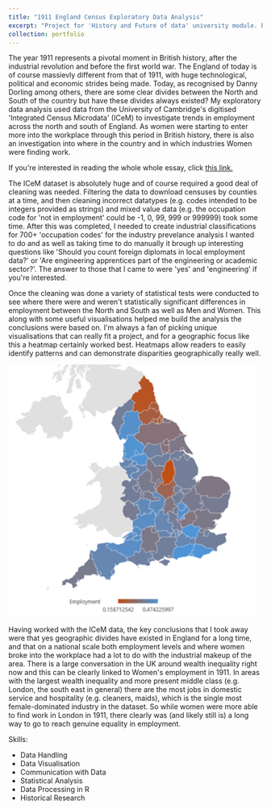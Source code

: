 ```yaml
---
title: "1911 England Census Exploratory Data Analysis"
excerpt: "Project for 'History and Future of data' university module. Processing and analysing data from the a digitised version of the 1911 census in England. The key focuses were on employment, particularly employment by sector and where in the country women were breaking into the workplace.<br/><img src='/images/1911_eda.png' height='300'>"
collection: portfolio
---
```


The year 1911 represents a pivotal moment in British history, after the industrial revolution and before the first world war. The England of today is of course massievly different from that of 1911, with huge technological, political and economic strides being made. Today, as recognised by Danny Dorling among others, there are some clear divides between the North and South of the country but have these divides always existed? My exploratory data analysis used data from the University of Cambridge's digitised 'Integrated Census Microdata' (ICeM) to investigate trends in employment across the north and south of England. As women were starting to enter more into the workplace through this period in British history, there is also an investigation into where in the country and in which industries Women were finding work.

If you're interested in reading the whole whole essay, click [this link.](https://docs.google.com/document/d/1h6D6l84FYkil7fFmA_ZrvJi1nJrXDpI-4efFus1zTlE/edit?usp=sharing)

The ICeM dataset is absolutely huge and of course required a good deal of cleaning was needed. Filtering the data to download censuses by counties at a time, and then cleaning incorrect datatypes (e.g. codes intended to be integers provided as strings) and mixed value data (e.g. the occupation code for 'not in employment' could be -1, 0, 99, 999 or 999999) took some time. After this was completed, I needed to create industrial classifications for 700+ 'occupation codes' for the industry prevelance analysis I wanted to do and as well as taking time to do manually it brough up interesting questions like 'Should you count foreign diplomats in local employment data?' or 'Are engineering apprentices part of the engineering or academic sector?'. The answer to those that I came to were 'yes' and 'engineering' if you're interested.

Once the cleaning was done a variety of statistical tests were conducted to see where there were and weren't statistically significant differences in employment between the North and South as well as Men and Women. This along with some useful visualisations helped me build the analysis the conclusions were based on. I'm always a fan of picking unique visualisations that can really fit a project, and for a geographic focus like this a heatmap certainly worked best. Heatmaps allow readers to easily identify patterns and can demonstrate disparities geographically really well. 

<img src='/images/1911_eda.png' height='500'>

Having worked with the ICeM data, the key conclusions that I took away were that yes geographic divides have existed in England for a long time, and that on a national scale both employment levels and where women broke into the workplace had a lot to do with the industrial makeup of the area. There is a large conversation in the UK around wealth inequality right now and this can be clearly linked to Women's employment in 1911. In areas with the largest wealth inequality and more present middle class (e.g. London, the south east in general) there are the most jobs in domestic service and hospitality (e.g. cleaners, maids), which is the single most female-dominated industry in the dataset. So while women were more able to find work in London in 1911, there clearly was (and likely still is) a long way to go to reach genuine equality in employment. 

Skills:
 * Data Handling
 * Data Visualisation
 * Communication with Data
 * Statistical Analysis
 * Data Processing in R
 * Historical Research
